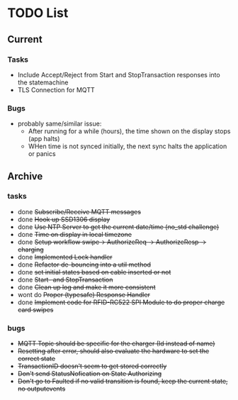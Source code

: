 # TODO List

## Current

### Tasks
* Include Accept/Reject from Start and StopTransaction responses into the statemachine
* TLS Connection for MQTT

### Bugs

* probably same/similar issue:
  * After running for a while (hours), the time shown on the display stops (app halts)
  * WHen time is not synced initially, the next sync halts the application or panics

## Archive

### tasks

* done ~~Subscribe/Receive MQTT messages~~
* done ~~Hook up SSD1306 display~~
* done ~~Use NTP Server to get the current date/time (no_std challenge)~~
* done ~~Time on display in local timezone~~
* done ~~Setup workflow swipe-> AuthorizeReq -> AuthorizeResp -> charging~~
* done ~~Implemented Lock handler~~
* done ~~Refactor de-bouncing into a util method~~
* done ~~set initial states based on cable inserted or not~~
* done ~~Start- and StopTransaction~~
* done ~~Clean up log and make it more consistent~~
* wont do ~~Proper (typesafe) Response Handler~~
* done ~~Implement code for RFID-RC522 SPI Module to do proper charge card swipes~~

### bugs

* ~~MQTT Topic should be specific for the charger (Id instead of name)~~
* ~~Resetting after error, should also evaluate the hardware to set the correct state~~
* ~~TransactionID doesn't seem to get stored correctly~~
* ~~Don't send StatusNofication on State Authorizing~~
* ~~Don't go to Faulted if no valid transition is found, keep the current state, no outputevents~~


